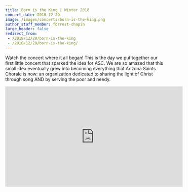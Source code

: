 ```yaml
---
title: Born is the King | Winter 2018
concert_date: 2018-12-20
image: /images/concerts/born-is-the-king.png
author_staff_member: forrest-chapin
large_header: false
redirect_from:
 - /2018/12/20/born-is-the-king
 - /2018/12/20/born-is-the-king/
---
```


Watch the concert where it all began! This is the day we put together our first
little concert that sparked the idea for ASC. We are so amazed that this small
idea eventually grew into becoming everything that Arizona Saints Chorale is
now: an organization dedicated to sharing the light of Christ through song AND
by serving the poor and needy. 

<iframe width="560" height="315" src="https://www.youtube.com/embed/ZJzA_ON0f_U" title="YouTube video player" frameborder="0" allow="accelerometer; autoplay; clipboard-write; encrypted-media; gyroscope; picture-in-picture; web-share" allowfullscreen></iframe>